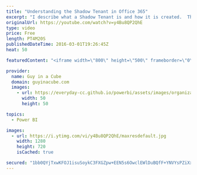 ```yaml
---
title: "Understanding the Shadow Tenant in Office 365"
excerpt: "I describe what a Shadow Tenant is and how it is created.  This is from the perspective of Power BI.  What is a Tenant - https://youtu.be/yVYSx1odYSY?list=PLv2BtOtLblH3SXM6Q44DCjykqp9xPozNH  SUBSCRIBE! https://www.youtube.com/channel/UCFp1vaKzpfvoGai0vE5VJ0w?sub_confirmation=1  LET'S CONNECT!  Blogs"
originalUrl: https://youtube.com/watch?v=y4Bu8QP2QhE
type: video
price: Free
length: PT4M20S
publishedDateTime: 2016-03-01T19:26:45Z
heat: 50

featuredContent: "<iframe width=\"800\" height=\"500\" frameborder=\"0\" src=\"https://www.youtube.com/embed/y4Bu8QP2QhE\" allow=\"accelerometer; autoplay; encrypted-media; gyroscope; picture-in-picture\" allowfullscreen></iframe>"

provider:
  name: Guy in a Cube
  domain: guyinacube.com
  images:
    - url: https://everyday-cc.github.io/powerbi/assets/images/organizations/guyinacube.com-50x50.jpg
      width: 50
      height: 50

topics:
  - Power BI

images:
  - url: https://i.ytimg.com/vi/y4Bu8QP2QhE/maxresdefault.jpg
    width: 1280
    height: 720
    isCached: true

secured: "1bb0QYjTxwKFOJ1isuSoykC3FXGZpw+EEN5s6OwclEWlDuBQfF+YNVYsPZiXx+FJJMOjUhKhF/7yDSGJaid045cxaNukYFw6SJ/KsNMuADxvGqZNRudi4mBdlQENlltdEV2ktu4bPsgULN4mKAd7uH7AGIbeJFXOqPE5rV23DochSZ65AzU7Dk1cvppCVAH4c6MYXq2Hq+lLQfNUsfkPUzCadVWpKNaKDt8x/0m/nlUZvE3KyeNSzAaETH53d6S9TgYwwDuA9cK8EetgcUbrHRgD6woqa+V1QPv75oimTmraU8PD1ASuRWGECSWrwsU96Qr7EVhxV/Ah1BBvSRbY8NlcYv3cjH2IfOy25Hca8WR7t/UYiyKUogEpR/FjxW9QYEZtRk0WRTKq+NkhY8d0xTy0ZAxKLWQXA6MFbgqWC0M=;QhKe6MBqDnXhOAKI0Y9wOQ=="
---
```


